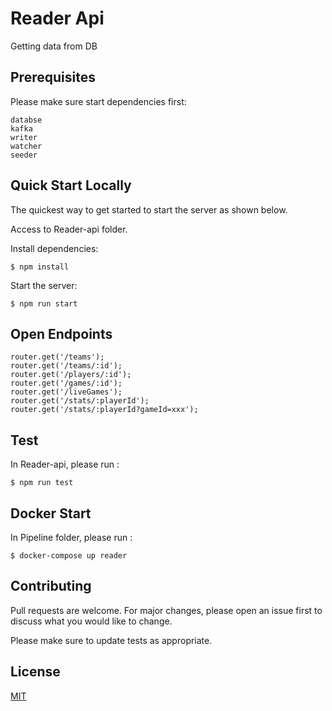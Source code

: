 # Reader Api

Getting data from DB

## Prerequisites

 Please make sure start dependencies first:
```console
databse
kafka
writer
watcher
seeder
```

## Quick Start Locally



  The quickest way to get started to start the server as shown below.

  Access to Reader-api folder.
  
  
  Install dependencies:

```console
$ npm install

```

  Start the server:

```console
$ npm run start
```

## Open Endpoints


```console
router.get('/teams');
router.get('/teams/:id');
router.get('/players/:id');
router.get('/games/:id');
router.get('/liveGames');
router.get('/stats/:playerId');
router.get('/stats/:playerId?gameId=xxx');
```



## Test
In Reader-api, please run :
```console
$ npm run test
```
## Docker Start
In Pipeline folder, please run :
```console
$ docker-compose up reader
```

 



## Contributing

Pull requests are welcome. For major changes, please open an issue first
to discuss what you would like to change.

Please make sure to update tests as appropriate.





## License

[MIT](https://choosealicense.com/licenses/mit/)